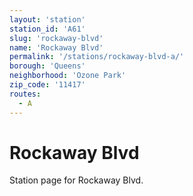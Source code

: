 ```yaml
---
layout: 'station'
station_id: 'A61'
slug: 'rockaway-blvd'
name: 'Rockaway Blvd'
permalink: '/stations/rockaway-blvd-a/'
borough: 'Queens'
neighborhood: 'Ozone Park'
zip_code: '11417'
routes:
  - A
---
```

# Rockaway Blvd

Station page for Rockaway Blvd.
